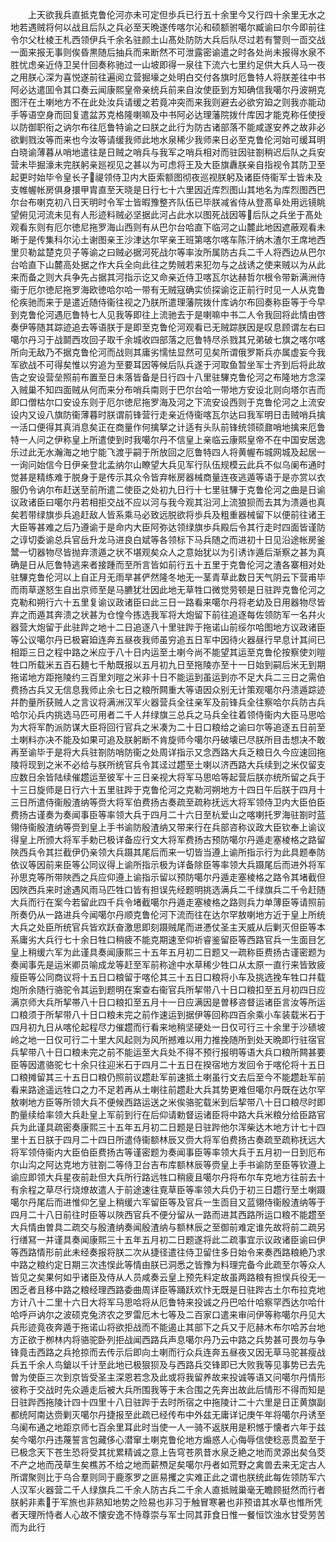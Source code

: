 <!-- { "loadSidebar": true } -->
　　上天欲我兵直抵克鲁伦河亦未可定但歩兵已行五十余里今又行四十余里无水之地若遇贼将何以战且后队之兵必至天晩遂传喀尔沁和硕额驸噶尔臧谕曰尔今即前往令尔父杜棱王札西领伊兵千余名驻颜土山髙处防防大兵后队尽过若有警则一靣交战一面来报无事则俟昏黒随后抽兵而来断然不可泄露密谕遣之时各处尚未报得水泉不胜忧虑亲近侍卫吴什回奏称驰过一山坡即得一泉往下流六七里约足供大兵人马一夜之用朕心深为喜悦遂前往遍阅立营掘壕之处明白交付各旗时厄鲁特人将朕差往中书阿必达遣囬令其口奏云闻康熙皇帝亲统兵前来自汝使臣到方知确信我噶尔丹波朔克图汗在土喇地方不在此处汝兵请缓之若竟冲突而来我则避去必欲穷廹之则我亦能动手等语空身而回复遣盆苏克格隆喇嘛及中书阿必达理藩院拨什库因才能克称任使授以防御职衔之讷尔布往厄鲁特谕之曰朕之此行为防古诸部落不能咸遂安养之故非必欲剿戮汝等而来也今汝等请缓我师此地水泉稀少我师来日必至克鲁伦河始可缓耳明白晓谕薄暮从哨地遣往是日贼之哨兵与我军之哨兵相对而驻因驻劄稍迟后队之兵安营未毕掘濠未完朕躬亲廵视见之甚以为可虑将王及大臣旗纛朕亲自指视令其防卫至起更时始毕令皇长子禔领侍卫内大臣索额图彻夜巡视朕躬及诸臣侍衞军士皆未及支帷幄帐房俱身擐甲胄直至天晓是日行七十六里因近库烈图山其地名为库烈图西巴尔台布喇克初八日天明时令军士皆暇豫整齐队伍已毕朕减省侍从登髙阜处用远镜眺望俯见河流未见有人形迹料贼必坚据此河占此水以图死战因等后队之兵坐于髙处观看东则有厄尔徳尼拖罗海山西则有从巴尔台哈直下临河之山麓此地因遮蔽观看未晰于是传集科尔沁土谢图亲王沙津达尔罕亲王班第喀尔喀车陈汗纳木渣尔王席地西里贝勒盆楚克贝子等谕之曰贼必据河死战尔等率汝所属防古兵二千人将西边从巴尔台哈直下山麓高处据之作大兵全向此往之势贼若来犯勿与之战诱之使来贼以为从此来而备之则大兵争先占据其河指示讫又命亲近侍卫喀瓦尔达赫哲尔根令带新满洲侍衞于厄尔徳尼拖罗海欧徳哈尔哈一带有无贼寇确实侦探谕讫正前行时见一人从克鲁伦疾驰而来于是遣近随侍衞往视之乃朕所遣理藩院拨什库讷尔布回奏称臣等于今早到克鲁伦河遇厄鲁特七人见我等即往上流驰去于是喇嘛中书二人令我回将此情由啓奏伊等随其踪迹追去等语朕于是即至克鲁伦河观看已无贼踪朕因是叹息顾谓左右曰噶尔丹习于战鬬西攻回子取千余城收四部落之厄鲁特尽杀戮其兄弟破七旗之喀尔喀所向无敌乃不据克鲁伦河而战则其庸劣懦怯显然可见矣所谓俄罗斯兵亦属虚妄今我军欲战不可得矣惟以穷追为至要耳因等候后队兵遂于河取鱼暂坐军士齐到后将此故告之安设营垒照前布置至日未落皆备是日行四十八里驻驆克鲁伦河之布隆地方念深入贼巢不知四面贼从何而来分布哨兵南则于巴尔台哈一带地方安设北则向塔尔吉而即口僧枯尔口安设东则于厄尔徳尼拖罗海及河之下流安设西则于克鲁伦河之上流安设内又设八旗防衞薄暮时朕谓前锋营行走亲近侍衞喀瓦尔达曰我军明日击贼哨兵擒一活口便得其真消息矣正在商量作何擒拏之计适有头队前锋统领硕鼐哨地擒来厄鲁特一人问之伊称皇上所遣使到时我噶尔丹不信皇上亲临云康熙皇帝不在中国安居逸乐过此无水瀚海之地宁能飞渡乎嗣于所放回之厄鲁特四人将黄幄布城网城及起居一一询问始信今日伊亲登北孟纳尔山瞭望大兵见军行队伍规模云此兵不似乌阑布通时觉甚是精练难于脱身于是传示其众令皆弃帐房器械商量连夜逃遁等语于是亦赏以衣服仍令讷尔布赶送至前所遣二使臣之处初九日行十七里驻驆于克鲁伦河之曲是日谕议政诸臣曰噶尔丹若相拒交战不应以河与我今观其沿河上流狼狈而去其为溃遁也真矣若带绿旗歩兵追赶敌人皆系乘马必致远脱欲将歩兵及粗重器械留下以便前往诸王大臣等甚难之后乃遵谕于是命内大臣阿弥达领绿旗歩兵殿后令其行走时四面皆谨防之谆切委谕总兵官岳升龙马进良白斌等各领标下马兵随之而进初十日见沿途帐房釜鬵一切器物尽皆抛弃溃遁之状不堪观矣众人之意始犹以为引诱诈遁后渐察之甚为真确是日从厄鲁特逃来者接踵而至所言皆如前行五十五里于克鲁伦河之渣各寨相对处驻驆克鲁伦河以上自正月无雨旱甚俨然隆冬地无一茎青草此数日天气阴云下营甫毕而雨草遂怒生自出京师至是马臕犹壮因此地无草牲口微觉劳顿是日驻跸克鲁伦河之克勒和朔行六十五里复谕议政诸臣曰此三日一路看来噶尔丹将老幼及日用器物尽皆弃之而遁其奔溃之状甚为仓惶今拣选我军将大炮留下前往追逐每佐领防军一名幷火器营大炮留于此驻跸之地十二日追逐八十里驻跸于拖诺山前绥尔哈图地方议政诸臣等公议噶尔丹已极窘廹连奔五昼夜我师虽穷追五日军中因待火器昼行早息计其间已相距三日之程中路之米应于八十日内运至土喇今尚不能望其运至克鲁伦按察使刘暟牲口所载米五百石麺七千觔既报以五月初九日至拖陵亦至十一日始到嗣后米无到期拖诺地方距拖陵约三百里刘暟之米非十日不能运到虽运到亦不足大兵二三日之需伯费扬古兵又无信息我师止余七日之粮所闗重大等语因众别无计策观噶尔丹溃遁踪迹幷酌量所获贼人之言议将满洲汉军火器营兵全往亲军及前锋兵全往察哈尔兵防古兵哈尔沁兵内挑选马匹可用者二千人幷绿旗三总兵之马兵全往着领侍衞内大臣马思哈为大将军酌派防谋大臣将回行官兵之米凑为二十日口粮给之谕曰尔等追逐五日前至土喇料亦决不能及如果可追及朕躬断不肯旋师今噶尔丹破壊已尽朕所目击想决不敢再至谕毕于是将大兵驻劄防哨防衞之处周详指示又念西路大兵乏粮日久今应速回拖陵将现到之米不必给与朕所统官兵令其迳过趱至土喇以济西路大兵续到之米仅留支应数日余皆陆续催趱运至彼军十三日亲视大将军马思哈等起营后朕亦统所留之兵于十三日旋师是日行六十五里驻跸于克鲁伦河之克勒河朔地方十四日午后朕于四月十三日所遣侍衞殷渣纳等赍大将军伯费扬古奏疏至疏称抚远大将军领侍卫内大臣伯臣费扬古谨奏为奏闻事臣等率领大兵于四月二十六日至杭爱山之喀喇托罗海驻劄时蓝翎侍衞殷渣纳等赍到皇上手书谕防殷渣纳又带来行在兵部咨称议政大臣钦奉上谕议得皇上所颁大将军手勅已极详备应行文大将军费扬古预防噶尔丹遁走塞棱格之路留陜西兵令其拦截伊仍亲领大兵蹑其尾后而来一切皆当遵上谕所指示行为此具题奉防依议等因前来臣等公同议得上谕所指示极为详备除臣等率领大兵蹑尾后而进外将军孙思克等所带陜西之兵应仰遵上谕指示留以预防噶尔丹遁走塞棱格之路令其堵截但因陜西兵来时途遇风雨马匹牲口皆有担误先经题明挑选满兵二千绿旗兵二千令赶随大兵而行在案今若留此四千兵令堵截噶尔丹遁走塞棱格之路则兵力单薄臣等请照前所奏仍从一路进兵今闻噶尔丹顺克鲁伦河下流而往在达尔罕敖喇地方近于皇上所统大兵之处臣所统官兵皆欢跃奋激思即刻蹑贼尾而进慿仗圣主天威从后剿灭但臣等本系庸劣大兵行七十余日牲口稍疲不能克期速至仰祈睿鉴留臣等西路官兵一生面目乞皇上稍缓六军为此谨具奏闻康熙三十五年五月初二日题又一疏称臣费扬古谨密题为奏闻事先是运米卿员喻成龙等赶至军前称途中水草稀少牲口从太原一直行来皆致疲瘦臣等公同商议将十五日口粮留于喀伦其三十五日口粮将小车及挑选挽车牲口幷载炮所余随行骆驼令其运到题明在案查右衞官兵所挈带八十日口粮扣至五月初四日应满京师大兵所挈帯八十日口粮扣至五月十一日应满因是曽移咨督运诸臣言汝等所运口粮须于所挈带八十日口粮未完之前作速运到据伊等回称四百余乘小车装载米石于四月初九日从喀伦起程尽力催趱而行看来地稍坚硬处一日仅可行三十余里于沙碛坡岭之地一日仅可行二十里大风起则为风所撼难以用力推挽随所到处天晩即行驻宿官兵挈带八十日口粮未完之前不能运至大兵处不得不预行报明等语大兵口粮所闗甚要臣等因遣骆驼七十余只往迎米石于四月二十五日在揆宿地方发回令于喀伦将十五日口粮摊留其三十五日口粮仍照前议趱赴军前速抵土喇虽行文去后至今不能趱赴军前看来路途遥远牲口之力不足若再从土喇往前趱赴大兵其势更难但噶尔丹既在达尔罕敖喇地方臣等所领大兵不便候西路运送之米俟骆驼载米到后挈带八十日口粮尽时即酌量续给率领大兵赴皇上军前到行在后仰请勅督运诸臣将中路大兵米粮分给臣路官兵为此谨具疏密奏康熙三十五年五月初二日题是日驻跸他尔浑柴达木地方计七十四里十五日朕于四月二十四日所遣侍衞额林辰又赍大将军伯费扬古奏疏至疏称抚远大将军领侍衞内大臣伯臣费扬古等谨密题为奏闻事臣等率领大兵于五月初一日到厄布尔山沟之阿达克地方驻劄二等侍卫台吉布库额林辰等赍皇上手书谕防至臣等钦遵上谕应即领大兵星夜前赴但大兵所行路远牲口稍疲且噶尔丹将布尔车克地方往前去十有余程之草尽行烧燎故遣人于前途速往覔草臣等率领大兵仍于初三日趱行至土喇蹑噶尔丹尾后而进惟仰乞皇上稍缓六军留臣等及官兵一生靣目又蓝翎侍衞殷渣纳等于四月二十八日前往时臣等以陜西官兵不便分留从一路而进其西路所运口粮不能趱至大兵情由曽具二疏交与殷渣纳奏闻殷渣纳与额林辰之至御前难定谁先故将前二疏另行缮冩一并谨具奏闻康熙三十五年五月初二日题遂将此二疏事宜示议政诸臣谕曰伊等西路情形前此未经奏报将朕二次从捷径遣往侍卫留住多日始令来奏西路粮絶乃求中路之粮约定日期三次违悮此等情由朕已洞悉之皆豫为料理完备今此疏至尔等众人皆见之矣果何如乎诸臣及侍从人员咸奏云皇上预先料定故虽两路粮有担悮兵役无一困乏者且移中路之粮经理西路委曲周详臣等踊跃欢忭无既是日驻跸古土尔布拉克地方计八十二里十六日大将军马思哈将从厄鲁特来投诚之丹巴哈什哈察罕西达尔哈什哈呼戸讷尔之波硕克兔济农之罗雷厄木七等及二百家口遣来审问伊等称噶尔丹见大兵形迹竟夜奔遁于拖诺山将欲拒战而不能遏止其部下之兵又于厄赫木布尔哈苏台地方正欲于栁林内将骆驼卧列拒战闻西路兵声息噶尔丹乃云中路之兵势甚可畏勿与争锋竟击西路之兵抢掠而去传示后即向土喇而行众兵连奔五昼夜又因无草马驼甚瘦战兵五千余人鸟鎗以千计至此地已极狠狈及与西路兵交锋即已大败我等见事势已去先曽为使臣三次到京皆受圣主深恩若念及此或将我留养故来投诚等语又问噶尔丹情形彼称于交战时先众遁走后被大兵所围我等于未合围之先奔出故此后情形不得而知是日驻跸西拖陵计四十四里十八日驻跸于去时所宿之中拖陵计二十六里是日正黄旗副都统阿南达赍剿灭噶尔丹捷报至此疏已经传布中外兹无庸详记庚午年将噶尔丹诱至乌阑布通之地距京师七百余里耳此时当使一人一骑不返朕用是积憾于懐者六年于兹矣今噶尔丹违蔑誓言包藏侈心潜窜土喇克鲁伦地方煽惑人心侮辱信使稔恶贯盈至于已极念天下苍生恐将受其扰累精诚之意上告穹苍夙昔水泉乏絶之地而灵源出矣刍茭不产之地而茂草生矣樵苏不给之地而薪槱足矣噶尔丹者如荒野之禽兽去来无定古人所谓聚则比于乌合羣则同于鹿豕罗之匪易攫之实难正此之谓也朕统此每佐领防军六人汉军火器营二千人绿旗兵二千余人防古兵二千余人直抵贼巢毫无瞻顾挺然而行者朕躬非素于军旅也非熟知地势之险易也非习于触冒寒暑也非预谙其水草也惟所凭者天理所恃者人心故不懐安逸不恃尊崇与军士同其菲食日惟一餐恒饮浊水甘受劳苦而为此行

